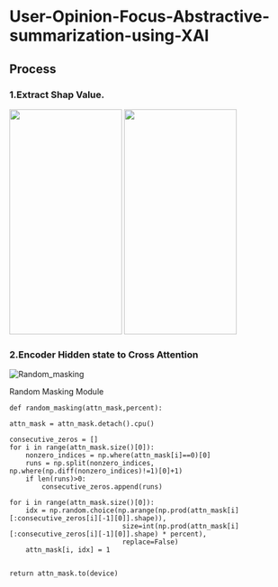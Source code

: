 # User-Opinion-Focus-Abstractive-summarization-using-XAI


## Process

### 1.Extract Shap Value.


<img src="https://user-images.githubusercontent.com/76906638/224451254-f65a65a5-cccc-4de6-98b1-fd0b659ffbf4.png" width="200" height="400"/>

<img src="https://user-images.githubusercontent.com/76906638/224451231-486651d0-f161-4beb-9df3-773e04cfdf6a.PNG)" width="200" height="400"/>


### 2.Encoder Hidden state to Cross Attention 

![Random_masking](https://user-images.githubusercontent.com/76906638/224451269-d6d783c9-cf98-40f2-974d-f5c6d35ad56a.png)

Random Masking Module 

    def random_masking(attn_mask,percent):
    
    attn_mask = attn_mask.detach().cpu()

    consecutive_zeros = []
    for i in range(attn_mask.size()[0]):
        nonzero_indices = np.where(attn_mask[i]==0)[0]
        runs = np.split(nonzero_indices, np.where(np.diff(nonzero_indices)!=1)[0]+1)
        if len(runs)>0:
            consecutive_zeros.append(runs)

    for i in range(attn_mask.size()[0]):
        idx = np.random.choice(np.arange(np.prod(attn_mask[i][:consecutive_zeros[i][-1][0]].shape)), 
                                size=int(np.prod(attn_mask[i][:consecutive_zeros[i][-1][0]].shape) * percent),
                                replace=False)
        attn_mask[i, idx] = 1 
        
        
    return attn_mask.to(device)



